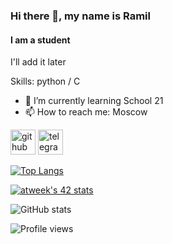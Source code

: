 ### Hi there 👋, my name is Ramil
#### I am a student
I'll add it later

Skills: python / С

- 🌱 I’m currently learning School 21 
- 📫 How to reach me: Moscow 


[<img src='https://cdn.jsdelivr.net/npm/simple-icons@3.0.1/icons/github.svg' alt='github' height='40'>](https://github.com/atweek)  [<img src='https://cdn.jsdelivr.net/npm/simple-icons@3.0.1/icons/telegram.svg' alt='telegram' height='40'>](https://t.me/RamilSul)  

[![Top Langs](https://github-readme-stats.vercel.app/api/top-langs/?username=atweek)](https://github.com/anuraghazra/github-readme-stats)

[![atweek's 42 stats](https://badge42.herokuapp.com/api/stats/atweek?darkmode=true)](https://github.com/JaeSeoKim/badge42)

![GitHub stats](https://github-readme-stats.vercel.app/api?username=atweek&show_icons=true)

![Profile views](https://gpvc.arturio.dev/atweek)  
